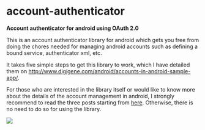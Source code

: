 # account-authenticator
<b>Account authenticator for android using OAuth 2.0</b>

This is an account authenticator library for android which gets you free from doing the chores needed for managing android accounts such as defining a bound service, authenticator xml, etc.

It takes five simple steps to get this library to work, which I have detailed them on <a>http://www.digigene.com/android/accounts-in-android-sample-app/</a>.

For those who are interested in the library itself or would like to know more about the details of the account management in android, I strongly recommend to read the three posts starting from <a href=http://www.digigene.com/android/accounts-in-android-part-one/>here</a>. Otherwise, there is no need to do so for using the library.

<img src=http://s16.postimg.org/gwlkxsxl1/sign_in_process.gif></img>
